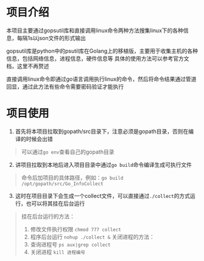# 项目介绍

本项目主要通过gopsutil库和直接调用linux命令两种方法搜集linux下的各种信息，每隔1s以json文件的形式输出

gopsutil库是python中的psutil库在Golang上的移植版，主要用于收集主机的各种信息，包括网络信息，进程信息，硬件信息等
具体的使用方法可以参考官方文档，这里不再赘述

直接调用linux命令即通过go语言调用执行linux的命令，然后将命令结果通过管道回显，通过此方法有些命令需要密码验证才能执行

# 项目使用
1. 首先将本项目拉取到gopath/src目录下，注意必须是gopath目录，否则在编译的时候会出错
>可以通过`go env`查看自己的gopath目录
2. 讲项目拉取到本地后进入项目目录中通过`go build`命令编译生成可执行文件
>命令后加项目的具体路径，例如：`go build /opt/gopath/src/Go_InfoCollect`
3. 这时在项目目录下会生成一个collect文件，可以直接通过`./collect`的方式运行，也可以将其挂在后台运行
>挂在后台运行的方法：
>1. 修改文件执行权限 `chmod 777 collect`
>2. 程序后台运行 `nohup ./collect &`
>关闭进程的方法：
>1. 查询进程号 `ps aux|grep collect`
>2. 关闭进程 `kill 进程编号`


